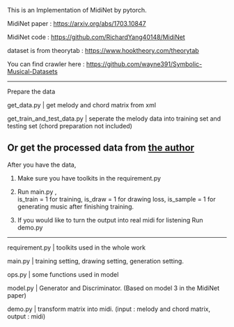 
This is an Implementation of MidiNet by pytorch.

MidiNet paper : https://arxiv.org/abs/1703.10847 

MidiNet code  : https://github.com/RichardYang40148/MidiNet 

dataset is from theorytab : https://www.hooktheory.com/theorytab 

You can find crawler here : https://github.com/wayne391/Symbolic-Musical-Datasets 




--------------------------------------------------------------------------------------------------
Prepare the data

get_data.py                     |  get melody and chord matrix from xml


get_train_and_test_data.py      |  seperate the melody data into training set and testing set (chord preparation not included)

Or get the processed data from [the author](https://drive.google.com/drive/folders/1kQ9nXolLTOw1MNC8nPNguIXsvAFcwYCw)
--------------------------------------------------------------------------------------------------
After you have the data, 
1. Make sure you have toolkits in the requirement.py
2. Run main.py ,  
  is_train = 1 for training, 
  is_draw = 1 for drawing loss, 
  is_sample = 1 for generating music after finishing training.
  
3. If you would like to turn the output into real midi for listening
  Run demo.py

--------------------------------------------------------------------------------------------------
requirement.py                  |  toolkits used in the whole work

main.py                         |  training setting, drawing setting, generation setting.

ops.py                          |  some functions used in model

model.py                        |  Generator and Discriminator.   (Based on model 3 in the MidiNet paper)

demo.py                         |  transform matrix into midi. (input : melody and chord matrix, output : midi)




